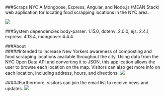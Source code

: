 ###Scraps NYC
A Mongoose, Express, Angular, and Node.js (MEAN Stack) web application for locating food scrapping locations in the NYC area.

![](https://media.giphy.com/media/QEYkqeoc7iQo/giphy.gif)

###System dependencies
body-parser: 1.15.0,
dotenv: 2.0.0,
ejs: 2.4.1,
express: 4.13.4,
mongoose: 4.4.4


###About   
#####Intended to increase New Yorkers awareness of composting and food scrapping locations available throughout the city. Using data from the NYC Open Data API and converting it to JSON, this application allows the user to browse each location on the map. Visitors can also get more info on each location, including address, hours, and directions.
![](https://media.giphy.com/media/ctNEOCMlOq2lO/giphy.gif)


#####Furthermore, visitors can join the email list to receive news and updates.
![](https://media.giphy.com/media/f5H8YWjitXvNK/giphy.gif)
